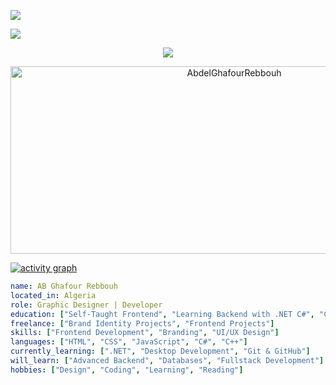 <!-- visitor badge (glitch) -->
![](https://visitor-badge.glitch.me/badge?page_id=abdelghafourrebbouh.abdelghafourrebbouh)

<!-- or visitor badge (laobi) -->
![](https://visitor-badge.laobi.icu/badge?page_id=abdelghafourrebbouh.abdelghafourrebbouh)

<p align="center">
  <img src="https://capsule-render.vercel.app/api?type=waving&color=gradient&height=150&section=header&text=AbdelGhafourRebbouh&fontSize=40&fontAlignY=35&animation=twinkling" />
</p>


<p align="center">
  <img src="https://socialify.git.ci/abdelghafourrebbouh/abdelghafourrebbouh/image?description=1&font=Source%20Code%20Pro&language=1&name=1&owner=1&pattern=Diagonal%20Stripes&theme=Dark" alt="AbdelGhafourRebbouh" width="700" height="300" />
</p>



[![activity graph](https://github-readme-activity-graph.vercel.app/graph?username=abdelghafourrebbouh&theme=github-dark-dimmed&custom_title=Activity%20Graph&hide_border=true)](https://github.com/ashutosh00710/github-readme-activity-graph)

```yaml
name: AB Ghafour Rebbouh
located_in: Algeria
role: Graphic Designer | Developer
education: ["Self-Taught Frontend", "Learning Backend with .NET C#", "C++ Background"]
freelance: ["Brand Identity Projects", "Frontend Projects"]
skills: ["Frontend Development", "Branding", "UI/UX Design"]
languages: ["HTML", "CSS", "JavaScript", "C#", "C++"]
currently_learning: [".NET", "Desktop Development", "Git & GitHub"]
will_learn: ["Advanced Backend", "Databases", "Fullstack Development"]
hobbies: ["Design", "Coding", "Learning", "Reading"]
